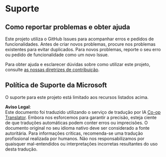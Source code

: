<!--
CO_OP_TRANSLATOR_METADATA:
{
  "original_hash": "c9d207ff77b4bb46e46dc2b607a8ec1a",
  "translation_date": "2025-08-24T11:53:34+00:00",
  "source_file": "SUPPORT.md",
  "language_code": "pt"
}
-->
# Suporte

## Como reportar problemas e obter ajuda  

Este projeto utiliza o GitHub Issues para acompanhar erros e pedidos de funcionalidades. Antes de criar novos problemas, procure nos problemas existentes para evitar duplicados. Para novos problemas, reporte o seu erro ou pedido de funcionalidade como um novo Issue.

Para obter ajuda e esclarecer dúvidas sobre como utilizar este projeto, consulte [as nossas diretrizes de contribuição](CONTRIBUTING.md).

## Política de Suporte da Microsoft  

O suporte para este projeto está limitado aos recursos listados acima.

**Aviso Legal**:  
Este documento foi traduzido utilizando o serviço de tradução por IA [Co-op Translator](https://github.com/Azure/co-op-translator). Embora nos esforcemos para garantir a precisão, esteja ciente de que traduções automáticas podem conter erros ou imprecisões. O documento original no seu idioma nativo deve ser considerado a fonte autoritária. Para informações críticas, recomenda-se uma tradução profissional realizada por humanos. Não nos responsabilizamos por quaisquer mal-entendidos ou interpretações incorretas resultantes do uso desta tradução.